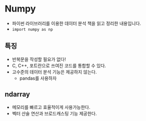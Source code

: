 # Numpy
- 파이썬 라이브러리를 이용한 데이터 분석 책을 읽고 정리한 내용입니다.
- `import numpy as np`
## 특징
- 반복문을 작성할 필요가 없다!
- C, C++, 포트란으로 쓰여진 코드를 통합할 수 있다.
- 고수준의 데이터 분석 기능은 제공하지 않는다.
  - pandas를 사용하자
## ndarray
- 메모리를 빠르고 효율적이게 사용가능한다.
- 벡터 산술 연산과 브로드캐스팅 기능 제공한다.